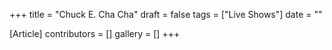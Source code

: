 +++
title = "Chuck E. Cha Cha"
draft = false
tags = ["Live Shows"]
date = ""

[Article]
contributors = []
gallery = []
+++